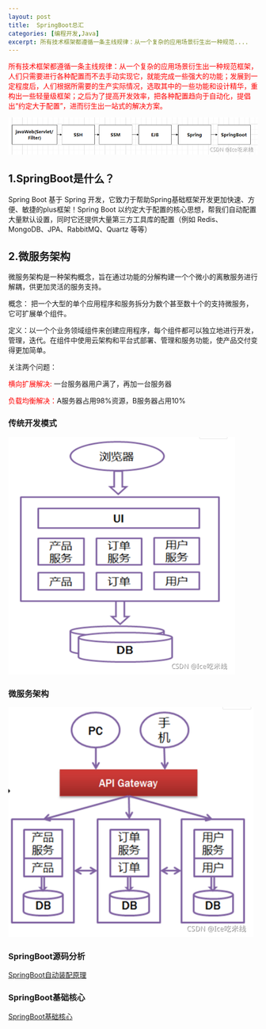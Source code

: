 ```yaml
---
layout: post
title:  SpringBoot总汇
categories: [编程开发,Java]
excerpt: 所有技术框架都遵循一条主线规律：从一个复杂的应用场景衍生出一种规范....
---
```

<font color=red>所有技术框架都遵循一条主线规律：从一个复杂的应用场景衍生出一种规范框架，人们只需要进行各种配置而不去手动实现它，就能完成一些强大的功能；发展到一定程度后，人们根据所需要的生产实际情况，选取其中的一些功能和设计精华，重构出一些轻量级框架；之后为了提高开发效率，把各种配置趋向于自动化，提倡出“约定大于配置”，进而衍生出一站式的解决方案。</font>

![](..\images\Springboot\image1.png)

## 1.SpringBoot是什么？
Spring Boot 基于 Spring 开发，它致力于帮助Spring基础框架开发更加快速、方便、敏捷的plus框架！Spring Boot 以约定大于配置的核心思想，帮我们自动配置大量默认设置，同时它还提供大量第三方工具库的配置（例如 Redis、MongoDB、JPA、RabbitMQ、Quartz 等等）

## 2.微服务架构

微服务架构是一种架构概念，旨在通过功能的分解构建一个个微小的离散服务进行解耦，供更加灵活的服务支持。

概念： 把一个大型的单个应用程序和服务拆分为数个甚至数十个的支持微服务，它可扩展单个组件。

定义：以一个个业务领域组件来创建应用程序，每个组件都可以独立地进行开发，管理，迭代。在组件中使用云架构和平台式部署、管理和服务功能，使产品交付变得更加简单。

关注两个问题：

<font color=red>横向扩展解决:</font> 一台服务器用户满了，再加一台服务器

<font color=red>负载均衡解决：</font>A服务器占用98%资源，B服务器占用10%

### 传统开发模式

![](..\images\Springboot\image2.png)

### 微服务架构

![](..\images\Springboot\image3.png)

### SpringBoot源码分析

[SpringBoot自动装配原理](https://blog.csdn.net/VB551/article/details/121299648?spm=1001.2014.3001.5501)

### SpringBoot基础核心

[SpringBoot基础核心](https://blog.csdn.net/VB551/article/details/121347549?spm=1001.2014.3001.5501)